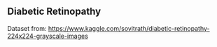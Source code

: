 ## Diabetic Retinopathy  
Dataset from: https://www.kaggle.com/sovitrath/diabetic-retinopathy-224x224-grayscale-images


